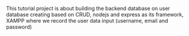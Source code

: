 This tutorial project is about building the backend database on user database creating based on CRUD, nodejs and express as its framework, XAMPP where we record the user data input (username, email and password)